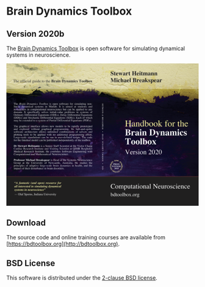 # Brain Dynamics Toolbox
## Version 2020b

The [Brain Dynamics Toolbox](https://bdtoolbox.org) is open software for simulating dynamical systems in neuroscience.

![Handbook Cover Art](CoverArt.png)

## Download
The source code and online training courses are available from [https://bdtoolbox.org](http://bdtoolbox.org).

## BSD License
This software is distributed under the [2-clause BSD license](https://opensource.org/licenses/BSD-2-Clause).